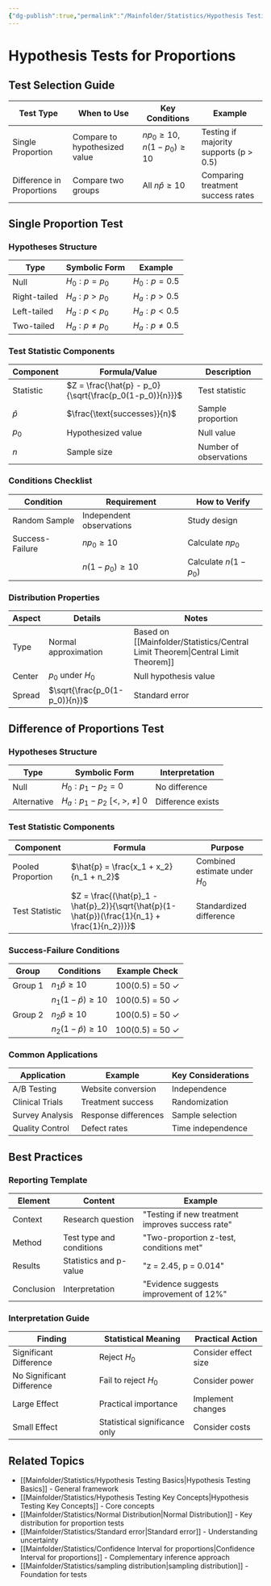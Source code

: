 ```yaml
---
{"dg-publish":true,"permalink":"/Mainfolder/Statistics/Hypothesis Testing for Proportions/"}
---
```


# Hypothesis Tests for Proportions

## Test Selection Guide

| Test Type | When to Use | Key Conditions | Example |
|-----------|-------------|----------------|---------|
| Single Proportion | Compare to hypothesized value | $np_0 \geq 10$, $n(1-p_0) \geq 10$ | Testing if majority supports (p > 0.5) |
| Difference in Proportions | Compare two groups | All $n\hat{p} \geq 10$ | Comparing treatment success rates |

## Single Proportion Test

### Hypotheses Structure

| Type | Symbolic Form | Example |
|------|--------------|---------|
| Null | $H_0: p = p_0$ | $H_0: p = 0.5$ |
| Right-tailed | $H_a: p > p_0$ | $H_a: p > 0.5$ |
| Left-tailed | $H_a: p < p_0$ | $H_a: p < 0.5$ |
| Two-tailed | $H_a: p \neq p_0$ | $H_a: p \neq 0.5$ |

### Test Statistic Components

| Component | Formula/Value | Description |
|-----------|--------------|-------------|
| Statistic | $Z = \frac{\hat{p} - p_0}{\sqrt{\frac{p_0(1-p_0)}{n}}}$ | Test statistic |
| $\hat{p}$ | $\frac{\text{successes}}{n}$ | Sample proportion |
| $p_0$ | Hypothesized value | Null value |
| $n$ | Sample size | Number of observations |

### Conditions Checklist

| Condition | Requirement | How to Verify |
|-----------|-------------|---------------|
| Random Sample | Independent observations | Study design |
| Success-Failure | $np_0 \geq 10$ | Calculate $np_0$ |
| | $n(1-p_0) \geq 10$ | Calculate $n(1-p_0)$ |

### Distribution Properties

| Aspect | Details | Notes |
|--------|---------|-------|
| Type | Normal approximation | Based on [[Mainfolder/Statistics/Central Limit Theorem\|Central Limit Theorem]] |
| Center | $p_0$ under $H_0$ | Null hypothesis value |
| Spread | $\sqrt{\frac{p_0(1-p_0)}{n}}$ | Standard error |

## Difference of Proportions Test

### Hypotheses Structure

| Type | Symbolic Form | Interpretation |
|------|--------------|----------------|
| Null | $H_0: p_1 - p_2 = 0$ | No difference |
| Alternative | $H_a: p_1 - p_2$ [<, >, ≠] $0$ | Difference exists |

### Test Statistic Components

| Component | Formula | Purpose |
|-----------|---------|---------|
| Pooled Proportion | $\hat{p} = \frac{x_1 + x_2}{n_1 + n_2}$ | Combined estimate under $H_0$ |
| Test Statistic | $Z = \frac{(\hat{p}_1 - \hat{p}_2)}{\sqrt{\hat{p}(1-\hat{p})(\frac{1}{n_1} + \frac{1}{n_2})}}$ | Standardized difference |

### Success-Failure Conditions

| Group | Conditions | Example Check |
|-------|------------|---------------|
| Group 1 | $n_1\hat{p} \geq 10$ | 100(0.5) = 50 ✓ |
| | $n_1(1-\hat{p}) \geq 10$ | 100(0.5) = 50 ✓ |
| Group 2 | $n_2\hat{p} \geq 10$ | 100(0.5) = 50 ✓ |
| | $n_2(1-\hat{p}) \geq 10$ | 100(0.5) = 50 ✓ |

### Common Applications

| Application | Example | Key Considerations |
|-------------|---------|-------------------|
| A/B Testing | Website conversion | Independence |
| Clinical Trials | Treatment success | Randomization |
| Survey Analysis | Response differences | Sample selection |
| Quality Control | Defect rates | Time independence |

## Best Practices

### Reporting Template

| Element | Content | Example |
|---------|---------|---------|
| Context | Research question | "Testing if new treatment improves success rate" |
| Method | Test type and conditions | "Two-proportion z-test, conditions met" |
| Results | Statistics and p-value | "z = 2.45, p = 0.014" |
| Conclusion | Interpretation | "Evidence suggests improvement of 12%" |

### Interpretation Guide

| Finding | Statistical Meaning | Practical Action |
|---------|-------------------|------------------|
| Significant Difference | Reject $H_0$ | Consider effect size |
| No Significant Difference | Fail to reject $H_0$ | Consider power |
| Large Effect | Practical importance | Implement changes |
| Small Effect | Statistical significance only | Consider costs |

## Related Topics
- [[Mainfolder/Statistics/Hypothesis Testing Basics\|Hypothesis Testing Basics]] - General framework
- [[Mainfolder/Statistics/Hypothesis Testing Key Concepts\|Hypothesis Testing Key Concepts]] - Core concepts
- [[Mainfolder/Statistics/Normal Distribution\|Normal Distribution]] - Key distribution for proportion tests
- [[Mainfolder/Statistics/Standard error\|Standard error]] - Understanding uncertainty
- [[Mainfolder/Statistics/Confidence Interval for proportions\|Confidence Interval for proportions]] - Complementary inference approach
- [[Mainfolder/Statistics/sampling distribution\|sampling distribution]] - Foundation for tests 